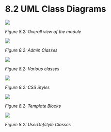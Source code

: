 # 8.2 UML Class Diagrams

![](../assets/uml_output.png)

*Figure 8.2:  Overall view of the module*

![](../assets/Admin.png)

*Figure 8.2:  Admin Classes*

![](../assets/CssAdminStyles.png)

*Figure 8.2:  Various classes*

![](../assets/CssStyles.png)

*Figure 8.2:  CSS Styles*

![](../assets/TemplatesBlocks.png)

*Figure 8.2:  Template Blocks*

![](../assets/UserDefstyle.png)

*Figure 8.2: UserDefstyle Classes*
